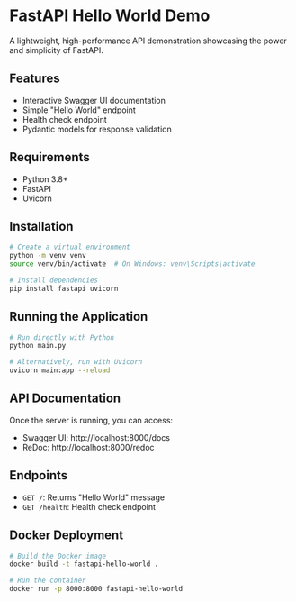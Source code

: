# FastAPI Hello World Demo

A lightweight, high-performance API demonstration showcasing the power and simplicity of FastAPI.

## Features

- Interactive Swagger UI documentation
- Simple "Hello World" endpoint
- Health check endpoint
- Pydantic models for response validation

## Requirements

- Python 3.8+
- FastAPI
- Uvicorn

## Installation

```bash
# Create a virtual environment
python -m venv venv
source venv/bin/activate  # On Windows: venv\Scripts\activate

# Install dependencies
pip install fastapi uvicorn
```

## Running the Application

```bash
# Run directly with Python
python main.py

# Alternatively, run with Uvicorn
uvicorn main:app --reload
```

## API Documentation

Once the server is running, you can access:

- Swagger UI: http://localhost:8000/docs
- ReDoc: http://localhost:8000/redoc

## Endpoints

- `GET /`: Returns "Hello World" message
- `GET /health`: Health check endpoint

## Docker Deployment

```bash
# Build the Docker image
docker build -t fastapi-hello-world .

# Run the container
docker run -p 8000:8000 fastapi-hello-world
```
